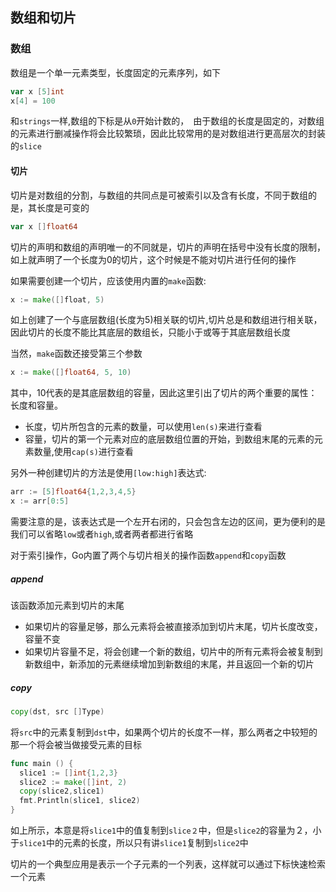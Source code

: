 ## 数组和切片

### 数组
数组是一个单一元素类型，长度固定的元素序列，如下

```go
var x [5]int
x[4] = 100
```

和`strings`一样,数组的下标是从`0`开始计数的，　由于数组的长度是固定的，对数组的元素进行删减操作将会比较繁琐，因此比较常用的是对数组进行更高层次的封装的`slice`



#### 切片

切片是对数组的分割，与数组的共同点是可被索引以及含有长度，不同于数组的是，其长度是可变的

```go
var x []float64
```

切片的声明和数组的声明唯一的不同就是，切片的声明在括号中没有长度的限制，如上就声明了一个长度为0的切片，这个时候是不能对切片进行任何的操作

如果需要创建一个切片，应该使用内置的`make`函数:

```go
x := make([]float, 5)
```

如上创建了一个与底层数组(长度为5)相关联的切片,切片总是和数组进行相关联，因此切片的长度不能比其底层的数组长，只能小于或等于其底层数组长度

当然，`make`函数还接受第三个参数

```go
x := make([]float64, 5, 10)
```

其中，10代表的是其底层数组的容量，因此这里引出了切片的两个重要的属性：长度和容量。

- 长度，切片所包含的元素的数量，可以使用`len(s)`来进行查看
- 容量，切片的第一个元素对应的底层数组位置的开始，到数组末尾的元素的元素数量,使用`cap(s)`进行查看

另外一种创建切片的方法是使用`[low:high]`表达式:

```go
arr := [5]float64{1,2,3,4,5}
x := arr[0:5]
```

需要注意的是，该表达式是一个左开右闭的，只会包含左边的区间，更为便利的是我们可以省略`low`或者`high`,或者两者都进行省略

对于索引操作，Go内置了两个与切片相关的操作函数`append`和`copy`函数

##### append

该函数添加元素到切片的末尾

- 如果切片的容量足够，那么元素将会被直接添加到切片末尾，切片长度改变，容量不变
- 如果切片容量不足，将会创建一个新的数组，切片中的所有元素将会被复制到新数组中，新添加的元素继续增加到新数组的末尾，并且返回一个新的切片

##### copy

```go
copy(dst, src []Type)
```

将`src`中的元素复制到`dst`中，如果两个切片的长度不一样，那么两者之中较短的那一个将会被当做接受元素的目标

```go
func main () {
  slice1 := []int{1,2,3}
  slice2 := make([]int, 2)
  copy(slice2,slice1)
  fmt.Println(slice1, slice2)
}
```

如上所示，本意是将`slice1`中的值复制到`slice２`中，但是`slice2`的容量为２，小于`slice1`中的元素的长度，所以只有讲`slice1`复制到`slice2`中

切片的一个典型应用是表示一个子元素的一个列表，这样就可以通过下标快速检索一个元素





